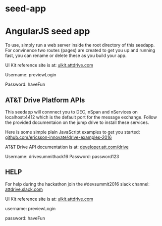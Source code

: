 # seed-app
# AngularJS seed app

To use, simply run a web server inside the root directory of this seedapp. 
For convinence two routes (pages) are created to get you up and running fast, you can rename or delete these as you build your app. 

UI Kit reference site is at: [uikit.attdrive.com](http://uikit.attdrive.com)

Username: previewLogin

Password: haveFun

## AT&T Drive Platform APIs

This seedapp will connnect you to DEC, nSpan and nServices on localhost:4412 which is the default port for the message exchange. Follow the provided documentaion on the jump drive to install these services. 

Here is some simple plain JavaScript examples to get you started: [github.com/ericsson-innovate/drive-examples-2016](https://github.com/ericsson-innovate/drive-examples-2016)

AT&T Drive API documentation is at: [developer.att.com/drive](https://developer.att.com/drive/in-vehicle-api-docs)

Username: drivesummithack16
Password: password123

## HELP 

For help during the hackathon join the #devsummit2016 slack channel: [attdrive.slack.com](https://attdrive.slack.com/messages/devsummit2016/) 

UI Kit reference site is at: [uikit.attdrive.com](http://uikit.attdrive.com)

username: previewLogin

password: haveFun

